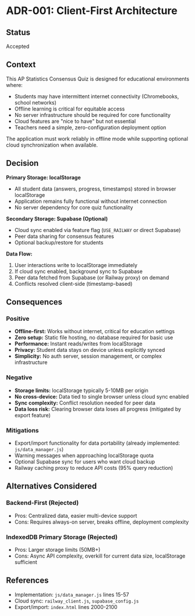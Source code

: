 # ADR-001: Client-First Architecture

## Status
Accepted

## Context
This AP Statistics Consensus Quiz is designed for educational environments where:
- Students may have intermittent internet connectivity (Chromebooks, school networks)
- Offline learning is critical for equitable access
- No server infrastructure should be required for core functionality
- Cloud features are "nice to have" but not essential
- Teachers need a simple, zero-configuration deployment option

The application must work reliably in offline mode while supporting optional cloud synchronization when available.

## Decision
**Primary Storage: localStorage**
- All student data (answers, progress, timestamps) stored in browser localStorage
- Application remains fully functional without internet connection
- No server dependency for core quiz functionality

**Secondary Storage: Supabase (Optional)**
- Cloud sync enabled via feature flag (`USE_RAILWAY` or direct Supabase)
- Peer data sharing for consensus features
- Optional backup/restore for students

**Data Flow:**
1. User interactions write to localStorage immediately
2. If cloud sync enabled, background sync to Supabase
3. Peer data fetched from Supabase (or Railway proxy) on demand
4. Conflicts resolved client-side (timestamp-based)

## Consequences

### Positive
- **Offline-first:** Works without internet, critical for education settings
- **Zero setup:** Static file hosting, no database required for basic use
- **Performance:** Instant reads/writes from localStorage
- **Privacy:** Student data stays on device unless explicitly synced
- **Simplicity:** No auth server, session management, or complex infrastructure

### Negative
- **Storage limits:** localStorage typically 5-10MB per origin
- **No cross-device:** Data tied to single browser unless cloud sync enabled
- **Sync complexity:** Conflict resolution needed for peer data
- **Data loss risk:** Clearing browser data loses all progress (mitigated by export feature)

### Mitigations
- Export/import functionality for data portability (already implemented: `js/data_manager.js`)
- Warning messages when approaching localStorage quota
- Optional Supabase sync for users who want cloud backup
- Railway caching proxy to reduce API costs (95% query reduction)

## Alternatives Considered

### Backend-First (Rejected)
- Pros: Centralized data, easier multi-device support
- Cons: Requires always-on server, breaks offline, deployment complexity

### IndexedDB Primary Storage (Rejected)
- Pros: Larger storage limits (50MB+)
- Cons: Async API complexity, overkill for current data size, localStorage sufficient

## References
- Implementation: `js/data_manager.js` lines 15-57
- Cloud sync: `railway_client.js`, `supabase_config.js`
- Export/import: `index.html` lines 2000-2100
